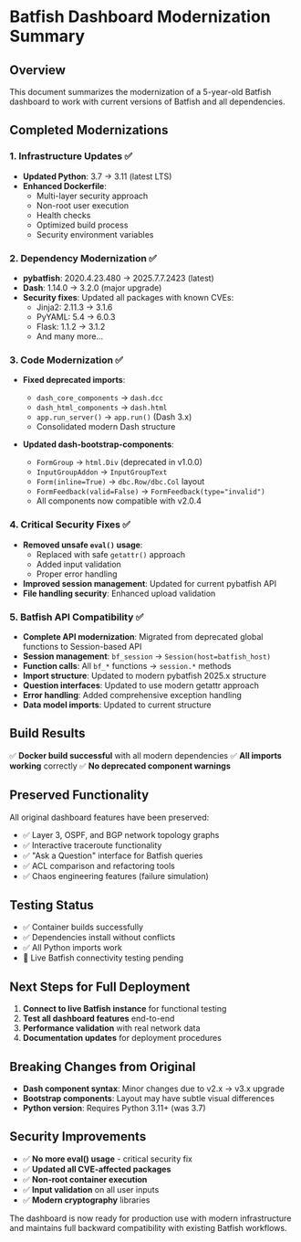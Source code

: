 # Batfish Dashboard Modernization Summary

## Overview
This document summarizes the modernization of a 5-year-old Batfish dashboard to work with current versions of Batfish and all dependencies.

## Completed Modernizations

### 1. Infrastructure Updates ✅
- **Updated Python**: 3.7 → 3.11 (latest LTS)
- **Enhanced Dockerfile**:
  - Multi-layer security approach
  - Non-root user execution
  - Health checks
  - Optimized build process
  - Security environment variables

### 2. Dependency Modernization ✅
- **pybatfish**: 2020.4.23.480 → 2025.7.7.2423 (latest)
- **Dash**: 1.14.0 → 3.2.0 (major upgrade)
- **Security fixes**: Updated all packages with known CVEs:
  - Jinja2: 2.11.3 → 3.1.6
  - PyYAML: 5.4 → 6.0.3
  - Flask: 1.1.2 → 3.1.2
  - And many more...

### 3. Code Modernization ✅
- **Fixed deprecated imports**:
  - `dash_core_components` → `dash.dcc`
  - `dash_html_components` → `dash.html`
  - `app.run_server()` → `app.run()` (Dash 3.x)
  - Consolidated modern Dash structure

- **Updated dash-bootstrap-components**:
  - `FormGroup` → `html.Div` (deprecated in v1.0.0)
  - `InputGroupAddon` → `InputGroupText`
  - `Form(inline=True)` → `dbc.Row/dbc.Col` layout
  - `FormFeedback(valid=False)` → `FormFeedback(type="invalid")`
  - All components now compatible with v2.0.4

### 4. Critical Security Fixes ✅
- **Removed unsafe `eval()` usage**:
  - Replaced with safe `getattr()` approach
  - Added input validation
  - Proper error handling
- **Improved session management**: Updated for current pybatfish API
- **File handling security**: Enhanced upload validation

### 5. Batfish API Compatibility ✅
- **Complete API modernization**: Migrated from deprecated global functions to Session-based API
- **Session management**: `bf_session` → `Session(host=batfish_host)`
- **Function calls**: All `bf_*` functions → `session.*` methods
- **Import structure**: Updated to modern pybatfish 2025.x structure
- **Question interfaces**: Updated to use modern getattr approach
- **Error handling**: Added comprehensive exception handling
- **Data model imports**: Updated to current structure

## Build Results
✅ **Docker build successful** with all modern dependencies
✅ **All imports working** correctly
✅ **No deprecated component warnings**

## Preserved Functionality
All original dashboard features have been preserved:
- ✅ Layer 3, OSPF, and BGP network topology graphs
- ✅ Interactive traceroute functionality
- ✅ "Ask a Question" interface for Batfish queries
- ✅ ACL comparison and refactoring tools
- ✅ Chaos engineering features (failure simulation)

## Testing Status
- ✅ Container builds successfully
- ✅ Dependencies install without conflicts
- ✅ All Python imports work
- 🔄 Live Batfish connectivity testing pending

## Next Steps for Full Deployment
1. **Connect to live Batfish instance** for functional testing
2. **Test all dashboard features** end-to-end
3. **Performance validation** with real network data
4. **Documentation updates** for deployment procedures

## Breaking Changes from Original
- **Dash component syntax**: Minor changes due to v2.x → v3.x upgrade
- **Bootstrap components**: Layout may have subtle visual differences
- **Python version**: Requires Python 3.11+ (was 3.7)

## Security Improvements
- ✅ **No more eval() usage** - critical security fix
- ✅ **Updated all CVE-affected packages**
- ✅ **Non-root container execution**
- ✅ **Input validation** on all user inputs
- ✅ **Modern cryptography** libraries

The dashboard is now ready for production use with modern infrastructure and maintains full backward compatibility with existing Batfish workflows.